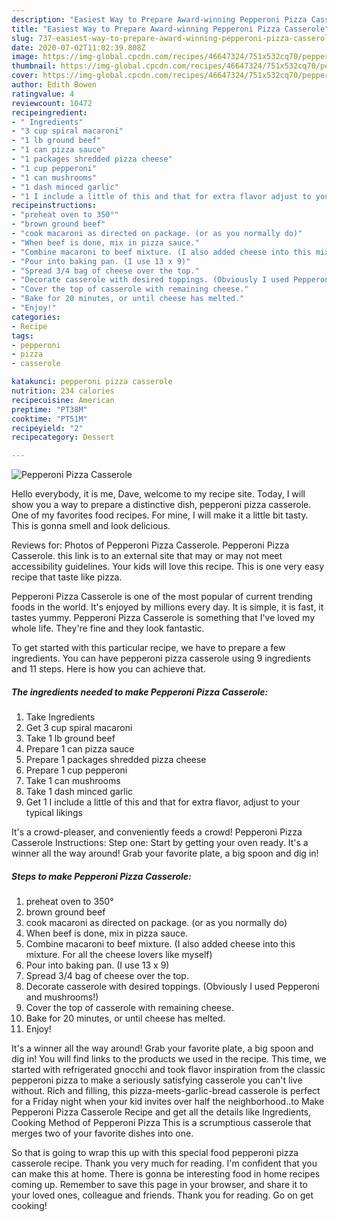```yaml
---
description: "Easiest Way to Prepare Award-winning Pepperoni Pizza Casserole"
title: "Easiest Way to Prepare Award-winning Pepperoni Pizza Casserole"
slug: 737-easiest-way-to-prepare-award-winning-pepperoni-pizza-casserole
date: 2020-07-02T11:02:39.808Z
image: https://img-global.cpcdn.com/recipes/46647324/751x532cq70/pepperoni-pizza-casserole-recipe-main-photo.jpg
thumbnail: https://img-global.cpcdn.com/recipes/46647324/751x532cq70/pepperoni-pizza-casserole-recipe-main-photo.jpg
cover: https://img-global.cpcdn.com/recipes/46647324/751x532cq70/pepperoni-pizza-casserole-recipe-main-photo.jpg
author: Edith Bowen
ratingvalue: 4
reviewcount: 10472
recipeingredient:
- " Ingredients"
- "3 cup spiral macaroni"
- "1 lb ground beef"
- "1 can pizza sauce"
- "1 packages shredded pizza cheese"
- "1 cup pepperoni"
- "1 can mushrooms"
- "1 dash minced garlic"
- "1 I include a little of this and that for extra flavor adjust to your typical likings"
recipeinstructions:
- "preheat oven to 350°"
- "brown ground beef"
- "cook macaroni as directed on package. (or as you normally do)"
- "When beef is done, mix in pizza sauce."
- "Combine macaroni to beef mixture. (I also added cheese into this mixture. For all the cheese lovers like myself)"
- "Pour into baking pan. (I use 13 x 9)"
- "Spread 3/4 bag of cheese over the top."
- "Decorate casserole with desired toppings. (Obviously I used Pepperoni and mushrooms!)"
- "Cover the top of casserole with remaining cheese."
- "Bake for 20 minutes, or until cheese has melted."
- "Enjoy!"
categories:
- Recipe
tags:
- pepperoni
- pizza
- casserole

katakunci: pepperoni pizza casserole 
nutrition: 234 calories
recipecuisine: American
preptime: "PT38M"
cooktime: "PT51M"
recipeyield: "2"
recipecategory: Dessert

---
```



![Pepperoni Pizza Casserole](https://img-global.cpcdn.com/recipes/46647324/751x532cq70/pepperoni-pizza-casserole-recipe-main-photo.jpg)

Hello everybody, it is me, Dave, welcome to my recipe site. Today, I will show you a way to prepare a distinctive dish, pepperoni pizza casserole. One of my favorites food recipes. For mine, I will make it a little bit tasty. This is gonna smell and look delicious.

Reviews for: Photos of Pepperoni Pizza Casserole. Pepperoni Pizza Casserole. this link is to an external site that may or may not meet accessibility guidelines. Your kids will love this recipe. This is one very easy recipe that taste like pizza.

Pepperoni Pizza Casserole is one of the most popular of current trending foods in the world. It's enjoyed by millions every day. It is simple, it is fast, it tastes yummy. Pepperoni Pizza Casserole is something that I've loved my whole life. They're fine and they look fantastic.


To get started with this particular recipe, we have to prepare a few ingredients. You can have pepperoni pizza casserole using 9 ingredients and 11 steps. Here is how you can achieve that.

<!--inarticleads1-->

##### The ingredients needed to make Pepperoni Pizza Casserole:

1. Take  Ingredients
1. Get 3 cup spiral macaroni
1. Take 1 lb ground beef
1. Prepare 1 can pizza sauce
1. Prepare 1 packages shredded pizza cheese
1. Prepare 1 cup pepperoni
1. Take 1 can mushrooms
1. Take 1 dash minced garlic
1. Get 1 I include a little of this and that for extra flavor, adjust to your typical likings


It&#39;s a crowd-pleaser, and conveniently feeds a crowd! Pepperoni Pizza Casserole Instructions: Step one: Start by getting your oven ready. It&#39;s a winner all the way around! Grab your favorite plate, a big spoon and dig in! 

<!--inarticleads2-->

##### Steps to make Pepperoni Pizza Casserole:

1. preheat oven to 350°
1. brown ground beef
1. cook macaroni as directed on package. (or as you normally do)
1. When beef is done, mix in pizza sauce.
1. Combine macaroni to beef mixture. (I also added cheese into this mixture. For all the cheese lovers like myself)
1. Pour into baking pan. (I use 13 x 9)
1. Spread 3/4 bag of cheese over the top.
1. Decorate casserole with desired toppings. (Obviously I used Pepperoni and mushrooms!)
1. Cover the top of casserole with remaining cheese.
1. Bake for 20 minutes, or until cheese has melted.
1. Enjoy!


It&#39;s a winner all the way around! Grab your favorite plate, a big spoon and dig in! You will find links to the products we used in the recipe. This time, we started with refrigerated gnocchi and took flavor inspiration from the classic pepperoni pizza to make a seriously satisfying casserole you can&#39;t live without. Rich and filling, this pizza-meets-garlic-bread casserole is perfect for a Friday night when your kid invites over half the neighborhood..to Make Pepperoni Pizza Casserole Recipe and get all the details like Ingredients, Cooking Method of Pepperoni Pizza This is a scrumptious casserole that merges two of your favorite dishes into one. 

So that is going to wrap this up with this special food pepperoni pizza casserole recipe. Thank you very much for reading. I'm confident that you can make this at home. There is gonna be interesting food in home recipes coming up. Remember to save this page in your browser, and share it to your loved ones, colleague and friends. Thank you for reading. Go on get cooking!

